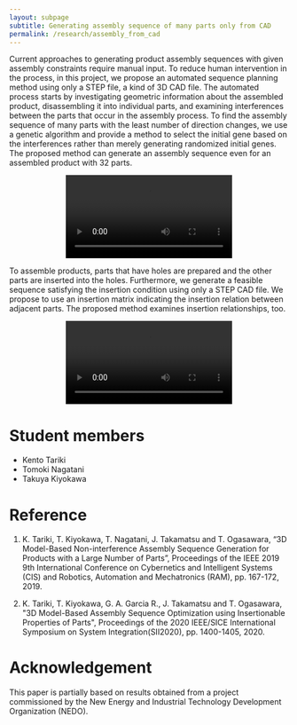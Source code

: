 ```yaml
---
layout: subpage
subtitle: Generating assembly sequence of many parts only from CAD
permalink: /research/assembly_from_cad
---
```


Current approaches to generating product assembly sequences with given assembly constraints require manual input.
To reduce human intervention in the process, in this project, we propose an automated sequence planning method using only a STEP file, a kind of 3D CAD file.
The automated process starts by investigating geometric information about the assembled product, disassembling it into individual parts, and examining interferences between the parts that occur in the assembly process.
To find the assembly sequence of many parts with the least number of direction changes, we use a genetic algorithm and provide a method to select the initial gene based on the interferences rather than merely generating randomized initial genes.
The proposed method can generate an assembly sequence even for an assembled product with 32 parts.

<center>
<video controls>
  <source src="../assets/mov/assembly_sequence.webm">
  <source src="../assets/mov/assembly_sequence.mp4">
</video>
</center>

To assemble products, parts that have holes are prepared and the other parts are inserted into the holes.
Furthermore, we generate a feasible sequence satisfying the insertion condition using only a STEP CAD file. We propose to use an insertion matrix indicating the insertion relation between adjacent parts.
The proposed method examines insertion relationships, too.

<center>
<video controls>
  <source src="../assets/mov/assembly_sequence_v2.webm">
  <source src="../assets/mov/assembly_sequence_v2.mp4">
</video>
</center>

# Student members
- Kento Tariki
- Tomoki Nagatani
- Takuya Kiyokawa

# Reference
1. K. Tariki, T. Kiyokawa, T. Nagatani, J. Takamatsu and T. Ogasawara, “3D Model-Based Non-interference Assembly Sequence Generation for Products with a Large Number of Parts”, Proceedings of the IEEE 2019 9th International Conference on Cybernetics and Intelligent Systems (CIS) and Robotics, Automation and Mechatronics (RAM), pp. 167-172, 2019.

1. K. Tariki, T. Kiyokawa, G. A. Garcia R., J. Takamatsu and T. Ogasawara, "3D Model-Based Assembly Sequence Optimization using Insertionable Properties of Parts", Proceedings of the 2020 IEEE/SICE International Symposium on System Integration(SII2020), pp. 1400-1405, 2020.

# Acknowledgement
This paper is partially based on results obtained from a project commissioned by the New Energy and Industrial Technology Development Organization (NEDO).

